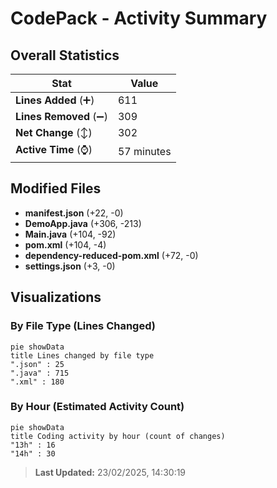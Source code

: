 # CodePack - Activity Summary 

## Overall Statistics

| Stat                   | Value                                                             |
| ---------------------- | ----------------------------------------------------------------- |
| **Lines Added** (➕)   | 611                                          |
| **Lines Removed** (➖) | 309                                        |
| **Net Change** (↕)    | 302                |
| **Active Time** (⌚)   | 57 minutes |


## Modified Files
- **manifest.json** (+22, -0)
- **DemoApp.java** (+306, -213)
- **Main.java** (+104, -92)
- **pom.xml** (+104, -4)
- **dependency-reduced-pom.xml** (+72, -0)
- **settings.json** (+3, -0)

## Visualizations

### By File Type (Lines Changed)

```mermaid
pie showData
title Lines changed by file type
".json" : 25
".java" : 715
".xml" : 180
```

### By Hour (Estimated Activity Count)

```mermaid
pie showData
title Coding activity by hour (count of changes)
"13h" : 16
"14h" : 30
```


> **Last Updated:** 23/02/2025, 14:30:19
